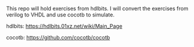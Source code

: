This repo will hold exercises from hdlbits. I will convert the exercises from verilog to VHDL and use cocotb to simulate.

hdlbits: https://hdlbits.01xz.net/wiki/Main_Page

cocotb: https://github.com/cocotb/cocotb
